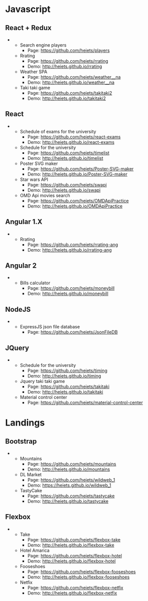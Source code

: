 # Javascript
  ## React + Redux
  *
    - Search engine players
      - Page: https://github.com/heiets/players
    - Rrating
      - Page: https://github.com/heiets/rrating
      - Demo: http://heiets.github.io/rrating
    - Weather SPA
      - Page: https://github.com/heiets/weather__na
      - Demo: http://heiets.github.io/weather__na
    - Taki taki game
      - Page: https://github.com/heiets/takitaki2
      - Demo: http://heiets.github.io/takitaki2
  ## React
  *
    - Schedule of exams for the university
      - Page: https://github.com/heiets/react-exams
      - Demo: http://heiets.github.io/react-exams
    - Schedule for the university
      - Page: https://github.com/heiets/timelist
      - Demo: http://heiets.github.io/timelist
    - Poster SVG maker
      - Page: https://github.com/heiets/Poster-SVG-maker
      - Demo: http://heiets.github.io/Poster-SVG-maker
    - Star wars API
      - Page: https://github.com/heiets/swapi
      - Demo: http://heiets.github.io/swapi
    - OMD Api movies search
      - Page: https://github.com/heiets/OMDApiPractice
      - Demo: http://heiets.github.io/OMDApiPractice
  ## Angular 1.X
  *
    - Rrating
      - Page: https://github.com/heiets/rrating-ang
      - Demo: http://heiets.github.io/rrating-ang
  ## Angular 2
  *
    - Bills calculator
      - Page: https://github.com/heiets/moneybill
      - Demo: http://heiets.github.io/moneybill
  ## NodeJS
  *
    - ExpressJS json file database
      - Page: https://github.com/heiets/JsonFileDB
  ## JQuery
  *
    - Schedule for the university
      - Page: https://github.com/heiets/timing
      - Demo: http://heiets.github.io/timing
    - Jquery taki taki game
      - Page: https://github.com/heiets/takitaki
      - Demo: http://heiets.github.io/takitaki
    - Material control center
      - Page: https://github.com/heiets/material-control-center
# Landings
  ## Bootstrap
  *
    - Mountains  
      - Page: https://github.com/heiets/mountains
      - Demo: http://heiets.github.io/mountains
    - DL Market
      - Page: https://github.com/heiets/wildweb_1
      - Demo: https://heiets.github.io/wildweb_1
    - TastyCake
      - Page: https://github.com/heiets/tastycake
      - Demo: http://heiets.github.io/tastycake
  ## Flexbox
  *
    - Take
      - Page: https://github.com/heiets/flexbox-take
      - Demo: http://heiets.github.io/flexbox-take
    - Hotel Amarica
      - Page: https://github.com/heiets/flexbox-hotel
      - Demo: http://heiets.github.io/flexbox-hotel
    - Fooseshoes
      - Page: https://github.com/heiets/flexbox-fooseshoes
      - Demo: http://heiets.github.io/flexbox-fooseshoes
    - Netfix
      - Page: https://github.com/heiets/flexbox-netfix
      - Demo: http://heiets.github.io/flexbox-netfix
  
